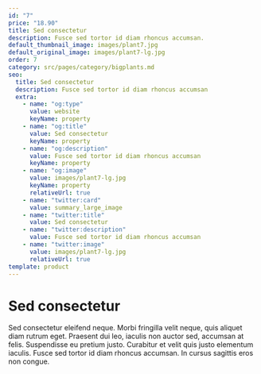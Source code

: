 ```yaml
---
id: "7"
price: "18.90"
title: Sed consectetur
description: Fusce sed tortor id diam rhoncus accumsan.
default_thumbnail_image: images/plant7.jpg
default_original_image: images/plant7-lg.jpg
order: 7
category: src/pages/category/bigplants.md
seo:
  title: Sed consectetur
  description: Fusce sed tortor id diam rhoncus accumsan
  extra:
    - name: "og:type"
      value: website
      keyName: property
    - name: "og:title"
      value: Sed consectetur
      keyName: property
    - name: "og:description"
      value: Fusce sed tortor id diam rhoncus accumsan
      keyName: property
    - name: "og:image"
      value: images/plant7-lg.jpg
      keyName: property
      relativeUrl: true
    - name: "twitter:card"
      value: summary_large_image
    - name: "twitter:title"
      value: Sed consectetur
    - name: "twitter:description"
      value: Fusce sed tortor id diam rhoncus accumsan
    - name: "twitter:image"
      value: images/plant7-lg.jpg
      relativeUrl: true
template: product
---
```


# Sed consectetur

Sed consectetur eleifend neque. Morbi fringilla velit neque, quis aliquet diam rutrum eget. Praesent dui leo, iaculis non auctor sed, accumsan at felis. Suspendisse eu pretium justo. Curabitur et velit quis justo elementum iaculis. Fusce sed tortor id diam rhoncus accumsan. In cursus sagittis eros non congue.
